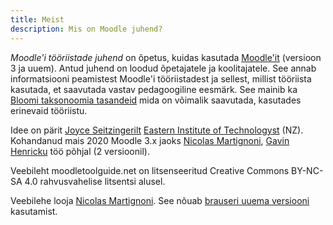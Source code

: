 ```yaml
---
title: Meist
description: Mis on Moodle juhend?
---
```


*Moodle'i tööriistade juhend* on õpetus, kuidas kasutada [Moodle'it](https://moodle.org/) (versioon 3 ja uuem). Antud juhend on loodud õpetajatele ja koolitajatele. See annab informatsiooni peamistest Moodle'i tööriistadest ja sellest, millist tööriista kasutada, et saavutada vastav pedagoogiline eesmärk. See mainib ka [Bloomi taksonoomia tasandeid](https://en.wikipedia.org/wiki/Bloom%27s_taxonomy) mida on võimalik saavutada, kasutades erinevaid tööriistu.

Idee  on pärit [Joyce Seitzingerilt](https://twitter.com/catspyjamasnz) [Eastern Institute of Technologyst](https://www.eit.ac.nz/) (NZ). Kohandanud mais 2020 Moodle 3.x jaoks [Nicolas Martignoni](https://blog.martignoni.net/a-propos/), [Gavin Henricku](https://twitter.com/ghenrick) töö põhjal (2 versioonil).

Veebileht moodletoolguide.net on litsenseeritud Creative Commons BY-NC-SA 4.0 rahvusvahelise litsentsi alusel.

Veebilehe looja [Nicolas Martignoni](https://blog.martignoni.net/a-propos/). See nõuab  [brauseri uuema versiooni](https://browsehappy.com/) kasutamist.
